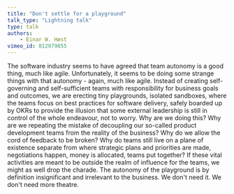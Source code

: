 ```yaml
---
title: "Don't settle for a playground"
talk_type: "Lightning talk"
type: talk
authors:
    - Einar W. Høst
vimeo_id: 812979855
---
```

The software industry seems to have agreed that team autonomy is a good thing, much like agile. Unfortunately, it seems to be doing some strange things with that autonomy - again, much like agile. Instead of creating self-governing and self-sufficient teams with responsibility for business goals and outcomes, we are erecting tiny playgrounds, isolated sandboxes, where the teams focus on best practices for software delivery, safely boarded up by OKRs to provide the illusion that some external leadership is still in control of the whole endeavour, not to worry. Why are we doing this? Why are we repeating the mistake of decoupling our so-called product development teams from the reality of the business? Why do we allow the cord of feedback to be broken? Why do teams still live on a plane of existence separate from where strategic plans and priorities are made, negotiations happen, money is allocated, teams put together? If these vital activities are meant to be outside the realm of influence for the teams, we might as well drop the charade. The autonomy of the playground is by definition insignificant and irrelevant to the business. We don't need it. We don't need more theatre.

